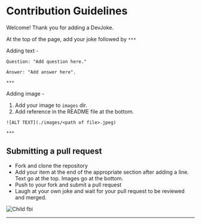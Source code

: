 # Contribution Guidelines
Welcome! Thank you for adding a DevJoke. 

At the top of the page, add your joke followed by `***`

Adding text - 
```
Question: "Add question here."

Answer: "Add answer here".

***
```

Adding image - 
1. Add your image to `images` dir.
2. Add reference in the README file at the bottom. 
```
![ALT TEXT](./images/<path of file>.jpeg)

***
```

## Submitting a pull request
- Fork and clone the repository
- Add your item at the end of the appropriate section after adding a line. Text go at the top. Images go at the bottom.
- Push to your fork and submit a pull request
- Laugh at your own joke and wait for your pull request to be reviewed and merged.

![Child fbi](./images/child_fbi.jpeg)

***
